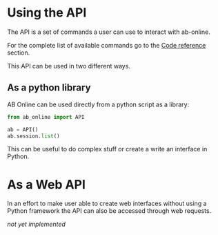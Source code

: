 Using the API
=============

The API is a set of commands a user can use to interact with ab-online.

For the complete list of available commands go to the [Code reference]() section.

This API can be used in two different ways.

As a python library
-------------------

AB Online can be used directly from a python script as a library:

```python
from ab_online import API

ab = API()
ab.session.list()
```

This can be useful to do complex stuff or create a write an interface in Python.

# As a Web API

In an effort to make user able to create web interfaces without using a Python framework the API can also be accessed through web requests.

_not yet implemented_
 